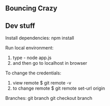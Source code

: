## Bouncing Crazy

## Dev stuff

Install dependencies: npm install

Run local environment:
1. type - node app.js
2. and then go to localhost in browser

To change the credentials:
1. view remote $ git remote -v
2. to change remote $ git remote set-url origin <url>

Branches:
git branch
git checkout branch
